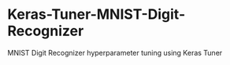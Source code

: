 # Keras-Tuner-MNIST-Digit-Recognizer
MNIST Digit Recognizer hyperparameter tuning using Keras Tuner
